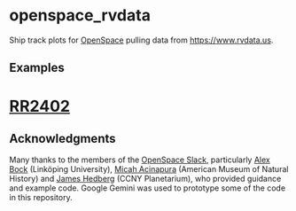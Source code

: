 # openspace_rvdata
Ship track plots for [OpenSpace](https://www.openspaceproject.com) pulling data from https://www.rvdata.us.  

## Examples
# [RR2402](https://www.rvdata.us/search/cruise/RR2402)


## Acknowledgments
Many thanks to the members of the [OpenSpace Slack](https://openspacesupport.slack.com), particularly [Alex Bock](https://github.com/alexanderbock) (Linköping University), [Micah Acinapura](https://github.com/micahnyc) (American Museum of Natural History) and [James Hedberg](https://github.com/hedbergj) (CCNY Planetarium), who provided guidance and example code. Google Gemini was used to prototype some of the code in this repository. 
